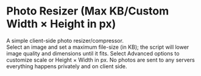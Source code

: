 # Photo Resizer (Max KB/Custom Width × Height in px)

A simple client-side photo resizer/compressor.  
Select an image and set a maximum file-size (in KB); the script will lower image quality and dimensions until it fits.
Select Advanced options to customize scale or Height × Width in px.
No photos are sent to any servers everything happens privately and on client side.
